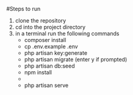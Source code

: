 #Steps to run

1. clone the repository
2. cd into the project directory 
3. in a terminal run the following commands
    - composer install
    - cp .env.example .env
    - php artisan key:generate
    - php artisan migrate (enter y if prompted)
    - php artisan db:seed
    - npm install
    - 
    - php artisan serve